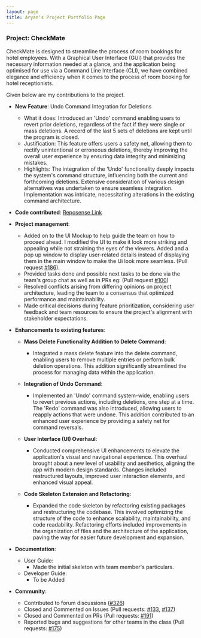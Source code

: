 ```yaml
---
layout: page
title: Aryan's Project Portfolio Page
---
```


### Project: CheckMate

CheckMate is designed to streamline the process of room bookings for hotel employees. With a Graphical User Interface (GUI) that provides the necessary information needed at a glance, and the application
being optimised for use via a Command Line Interface (CLI), we have combined elegance and efficiency when it comes to
the process of room booking for hotel receptionists.

Given below are my contributions to the project.

* **New Feature**: Undo Command Integration for Deletions
  * What it does: Introduced an 'Undo' command enabling users to revert prior deletions, regardless of the fact if they were single or mass deletions. A record of the last 5 sets of deletions are kept until the program is closed.
  * Justification: This feature offers users a safety net, allowing them to rectify unintentional or erroneous deletions, thereby improving the overall user experience by ensuring data integrity and minimizing mistakes.
  * Highlights: The integration of the 'Undo' functionality deeply impacts the system's command structure, influencing both the current and forthcoming deletions. Extensive consideration of various design alternatives was undertaken to ensure seamless integration. Implementation was intricate, necessitating alterations in the existing command architecture.

* **Code contributed**: [Reposense Link](https://nus-cs2103-ay2324s1.github.io/tp-dashboard/?search=Aryan&sort=groupTitle&sortWithin=title&timeframe=commit&mergegroup=&groupSelect=groupByRepos&breakdown=true&checkedFileTypes=docs~functional-code~test-code&since=2023-09-22)

* **Project management**:
  * Added on to the UI Mockup to help guide the team on how to proceed ahead. I modified the UI to make it look more striking and appealing while not straining the eyes of the viewers. Added and a pop up window to display user-related details instead of displaying them in the main window to make the Ui look more seamless. (Pull request [#186](https://github.com/AY2324S1-CS2103T-F10-1/tp/pull/186/files)).
  * Provided tasks done and possible next tasks to be done via the team's group chat as well as in PRs eg: (Pull request [#100](https://github.com/AY2324S1-CS2103T-F10-1/tp/pull/100))
  * Resolved conflicts arising from differing opinions on project architecture, leading the team to a consensus that optimized performance and maintainability.
  * Made critical decisions during feature prioritization, considering user feedback and team resources to ensure the project's alignment with stakeholder expectations.

* **Enhancements to existing features**:

  * **Mass Delete Functionality Addition to Delete Command**:
    * Integrated a mass delete feature into the delete command, enabling users to remove multiple entries or perform bulk deletion operations. This addition significantly streamlined the process for managing data within the application.

  * **Integration of Undo Command**:
    * Implemented an 'Undo' command system-wide, enabling users to revert previous actions, including deletions, one step at a time. The 'Redo' command was also introduced, allowing users to reapply actions that were undone. This addition contributed to an enhanced user experience by providing a safety net for command reversals.

  * **User Interface (UI) Overhaul**:
    * Conducted comprehensive UI enhancements to elevate the application's visual and navigational experience. This overhaul brought about a new level of usability and aesthetics, aligning the app with modern design standards. Changes included restructured layouts, improved user interaction elements, and enhanced visual appeal.

  * **Code Skeleton Extension and Refactoring**:
    * Expanded the code skeleton by refactoring existing packages and restructuring the codebase. This involved optimizing the structure of the code to enhance scalability, maintainability, and code readability. Refactoring efforts included improvements in the organization of files and the architecture of the application, paving the way for easier future development and expansion.

* **Documentation**:
  * User Guide:
    * Made the initial skeleton with team member's particulars.
  * Developer Guide:
    * To be Added

* **Community**:
  * Contributed to forum discussions ([#326](https://github.com/nus-cs2103-AY2324S1/forum/issues/326))
  * Closed and Commented on Issues (Pull requests: [#133](https://github.com/AY2324S1-CS2103T-F10-1/tp/issues/133), [#137](https://github.com/AY2324S1-CS2103T-F10-1/tp/issues/137))
  * Closed and Commented on PRs (Pull requests: [#191](https://github.com/AY2324S1-CS2103T-F10-1/tp/pull/191))
  * Reported bugs and suggestions for other teams in the class (Pull requests: [#175](https://github.com/AY2324S1-CS2103T-F10-1/tp/pull/175))

